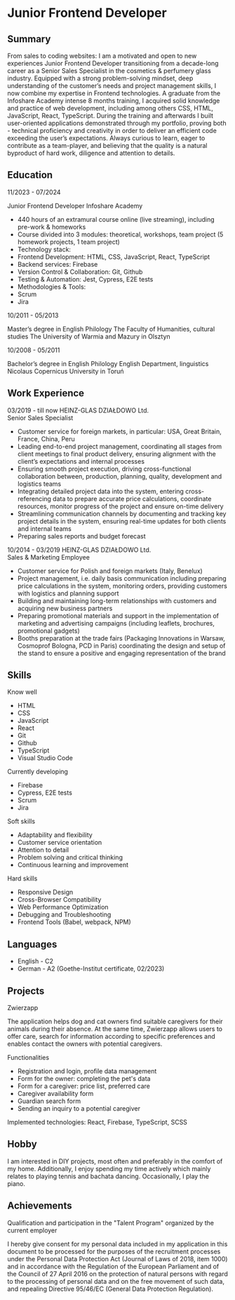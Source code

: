 # Junior Frontend Developer

## Summary

From sales to coding websites: I am a motivated and open to new experiences Junior Frontend Developer transitioning from a decade-long career as a Senior Sales Specialist in the cosmetics & perfumery glass industry. Equipped with a strong problem-solving mindset, deep understanding of the customer’s needs and project management skills, I now combine my expertise in Frontend technologies. A graduate from the Infoshare Academy intense 8 months training, I acquired solid knowledge and practice of web development, including among others CSS, HTML, JavaScript, React, TypeScript. During the training and afterwards I built user-oriented applications demonstrated through my portfolio, proving both - technical proficiency and creativity in order to deliver an efficient code exceeding the user’s expectations. Always curious to learn, eager to contribute as a team-player, and believing that the quality is a natural byproduct of hard work, diligence and attention to details.

## Education

11/2023 - 07/2024

Junior Frontend Developer
Infoshare Academy

-	440 hours of an extramural course online (live streaming), including pre-work & homeworks 
-	Course divided into 3 modules: theoretical, workshops, team project (5 homework projects, 1 team project)
-	Technology stack:
-	Frontend Development: HTML, CSS, JavaScript, React, TypeScript
-	Backend services: Firebase
-	Version Control & Collaboration: Git, Github
-	Testing & Automation: Jest, Cypress, E2E tests
-	Methodologies & Tools:
-	Scrum
-	Jira
							       		
10/2011 - 05/2013

Master’s degree in English Philology
The Faculty of Humanities, cultural studies
The University of Warmia and Mazury in Olsztyn

10/2008 - 05/2011

Bachelor’s degree in English Philology
English Department, linguistics
Nicolaus Copernicus University in Toruń


## Work Experience
03/2019 - till now
HEINZ-GLAS DZIAŁDOWO Ltd.<br/>
Senior Sales Specialist 
-	Customer service for foreign markets, in particular: USA, Great Britain, France, China, Peru
-	Leading end-to-end project management, coordinating all stages from client meetings to final product delivery, ensuring alignment with the client’s expectations and internal processes
-	Ensuring smooth project execution, driving cross-functional collaboration between, production, planning, quality, development and logistics teams
-	Integrating detailed project data into the system, entering cross-referencing data to prepare accurate price calculations, coordinate resources, monitor progress of the project and ensure on-time delivery
-	Streamlining communication channels by documenting and tracking key project details in the system, ensuring real-time updates for both clients and internal teams
-	Preparing sales reports and budget forecast

10/2014 - 03/2019 
HEINZ-GLAS DZIAŁDOWO Ltd.<br/>
Sales & Marketing Employee
-	Customer service for Polish and foreign markets (Italy, Benelux)
-	Project management, i.e. daily basis communication including preparing price calculations in the system, monitoring orders, providing customers with logistics and planning support 
-	Building and maintaining long-term relationships with customers and acquiring new business partners
-	Preparing promotional materials and support in the implementation of marketing and advertising campaigns (including leaflets, brochures, promotional gadgets)
-	Booths preparation at the trade fairs (Packaging Innovations in Warsaw, Cosmoprof Bologna, PCD in Paris) coordinating the design and setup of the stand to ensure a positive and engaging representation of the brand

## Skills

Know well

- HTML
- CSS
- JavaScript
- React
- Git
- Github
- TypeScript
- Visual Studio Code

Currently developing

- Firebase
- Cypress, E2E tests
- Scrum
- Jira

Soft skills

- Adaptability and flexibility
- Customer service orientation
- Attention to detail
- Problem solving and critical thinking
- Continuous learning and improvement

Hard skills

- Responsive Design
- Cross-Browser Compatibility
- Web Performance Optimization
- Debugging and Troubleshooting
- Frontend Tools (Babel, webpack, NPM)

## Languages

- English - C2
- German - A2 (Goethe-Institut certificate, 02/2023)

## Projects

Zwierzapp

The application helps dog and cat owners find suitable caregivers for their animals during their absence. At the same time, Zwierzapp allows users to offer care, search for information according to specific preferences and enables contact the owners with potential caregivers.

Functionalities
- Registration and login, profile data management
- Form for the owner: completing the pet's data
- Form for a caregiver: price list, preferred care
- Caregiver availability form
- Guardian search form
- Sending an inquiry to a potential caregiver

Implemented technologies: React, Firebase, TypeScript, SCSS

## Hobby

I am interested in DIY projects, most often and preferably in the comfort of my home. Additionally, I enjoy spending my time actively which mainly relates to playing tennis and bachata dancing. Occasionally, I play the piano.

## Achievements

Qualification and participation in the "Talent Program" organized by the current employer

I hereby give consent for my personal data included in my application in this document to be processed for the purposes of the recruitment processes under the Personal Data Protection Act (Journal of Laws of 2018, item 1000) and in accordance with the Regulation of the European Parliament and of the Council of 27 April 2016 on the protection of natural persons with regard to the processing of personal data and on the free movement of such data, and repealing Directive 95/46/EC (General Data Protection Regulation).



